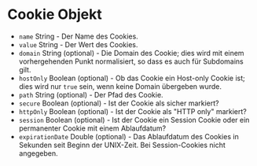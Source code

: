 # Cookie Objekt

* `name` String - Der Name des Cookies.
* `value` String - Der Wert des Cookies.
* `domain` String (optional) - Die Domain des Cookie; dies wird mit einem vorhergehenden Punkt normalisiert, so dass es auch für Subdomains gilt.
* `hostOnly` Boolean (optional) - Ob das Cookie ein Host-only Cookie ist; dies wird nur `true` sein, wenn keine Domain übergeben wurde.
* `path` String (optional) - Der Pfad des Cookie.
* `secure` Boolean (optional) - Ist der Cookie als sicher markiert? 
* `httpOnly` Boolean (optional) - Ist der Cookie als "HTTP only" markiert?
* `session` Boolean (optional) - Ist der Cookie ein Session Cookie oder ein permanenter Cookie mit einem Ablaufdatum?
* `expirationDate` Double (optional) - Das Ablaufdatum des Cookies in Sekunden seit Beginn der UNIX-Zeit. Bei Session-Cookies nicht angegeben.